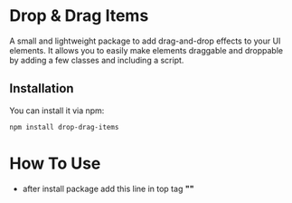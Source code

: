 # Drop & Drag Items

A small and lightweight package to add drag-and-drop effects to your UI elements. It allows you to easily make elements draggable and droppable by adding a few classes and including a script.

## Installation

You can install it via npm:

```bash
npm install drop-drag-items
```
# How To Use
- after install package add this line in top tag <strong> "</body>" </strong>
